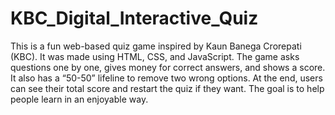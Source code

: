 # KBC_Digital_Interactive_Quiz
This is a fun web-based quiz game inspired by Kaun Banega Crorepati (KBC). 
It was made using HTML, CSS, and JavaScript. 
The game asks questions one by one, gives money for correct answers, and shows a score. 
It also has a “50-50” lifeline to remove two wrong options. 
At the end, users can see their total score and restart the quiz if they want. 
The goal is to help people learn in an enjoyable way.
